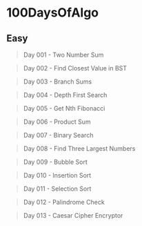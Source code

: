 # 100DaysOfAlgo

## Easy

> Day 001 - Two Number Sum

> Day 002 - Find Closest Value in BST

> Day 003 - Branch Sums

> Day 004 - Depth First Search

> Day 005 - Get Nth Fibonacci

> Day 006 - Product Sum

> Day 007 - Binary Search

> Day 008 - Find Three Largest Numbers

> Day 009 - Bubble Sort

> Day 010 - Insertion Sort

> Day 011 - Selection Sort

> Day 012 - Palindrome Check

> Day 013 - Caesar Cipher Encryptor